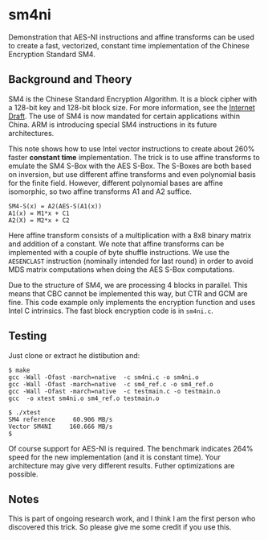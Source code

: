 # sm4ni

Demonstration that AES-NI instructions and affine transforms can be used to create a fast, vectorized,
constant time implementation of the Chinese Encryption Standard SM4.

## Background and Theory

SM4 is the Chinese Standard Encryption Algorithm. It is a block cipher with
a 128-bit key and 128-bit block size. For more information, see
the [Internet Draft](https://www.ietf.org/id/draft-ribose-cfrg-sm4).
The use of SM4 is now mandated for certain applications within China.
ARM is introducing special SM4 instructions in its future architectures.

This note shows how to use Intel vector instructions to create about 260%
faster **constant time** implementation. The trick is to use affine 
transforms to emulate the SM4 S-Box with the AES S-Box. The S-Boxes are
both based on inversion, but use different affine transforms and even
polynomial basis for the finite field. However, different polynomial
bases are affine isomorphic, so two affine transforms A1 and A2 suffice.

```
SM4-S(x) = A2(AES-S(A1(x))
A1(x) = M1*x + C1
A2(X) = M2*x + C2
```
Here affine transform consists of a multiplication with a 8x8 binary
matrix and addition of a constant. We note that affine transforms can 
be implemented with a couple of byte shuffle instructions. We use the 
`AESENCLAST` instruction (nominally intended for last round) 
in order to avoid MDS matrix computations when doing the AES S-Box
computations.

Due to the structure of SM4, we are processing 4 blocks in parallel.
This means that CBC cannot be implemented this way, but CTR and GCM
are fine. This code example only implements the encryption function 
and uses Intel C intrinsics. The fast block encryption code is in
`sm4ni.c`.

## Testing

Just clone or extract he distibution and:
```
$ make
gcc -Wall -Ofast -march=native  -c sm4ni.c -o sm4ni.o
gcc -Wall -Ofast -march=native  -c sm4_ref.c -o sm4_ref.o
gcc -Wall -Ofast -march=native  -c testmain.c -o testmain.o
gcc  -o xtest sm4ni.o sm4_ref.o testmain.o 

$ ./xtest 
SM4 reference     60.906 MB/s
Vector SM4NI     160.666 MB/s
$ 
```
Of course support for AES-NI is required. The benchmark indicates 264%
speed for the new implementation (and it is constant time). Your
architecture may give very different results. Futher optimizations are
possible.

## Notes

This is part of ongoing research work, and I think I am the first person who
discovered this trick. So please give me some credit if you use this.

